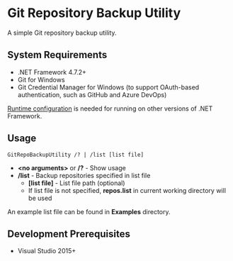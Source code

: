 # Git Repository Backup Utility
A simple Git repository backup utility.

## System Requirements
* .NET Framework 4.7.2+
* Git for Windows
* Git Credential Manager for Windows (to support OAuth-based authentication, such as GitHub and Azure DevOps)

[Runtime configuration](https://docs.microsoft.com/en-us/dotnet/framework/migration-guide/how-to-configure-an-app-to-support-net-framework-4-or-4-5) is needed for running on other versions of .NET Framework.

## Usage
```
GitRepoBackupUtility /? | /list [list file]
```
* **\<no arguments\>** or **/?** - Show usage
* **/list** - Backup repositories specified in list file
  * **\[list file\]** - List file path (optional)
  * If list file is not specified, **repos.list** in current working directory will be used

An example list file can be found in **Examples** directory.

## Development Prerequisites
* Visual Studio 2015+
